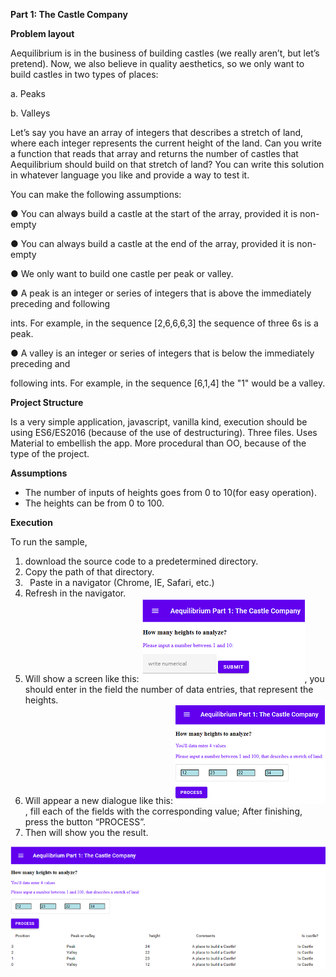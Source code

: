 ﻿**Part 1: The Castle Company**

**Problem layout**

Aequilibrium is in the business of building castles (we really aren’t, but let’s pretend). Now, we also believe in quality aesthetics, so we only want to build castles in two types of places:

a. Peaks

b. Valleys

Let’s say you have an array of integers that describes a stretch of land, where each integer represents the current height of the land. Can you write a function that reads that array and returns the number of castles that Aequilibrium should build on that stretch of land? You can write this solution in whatever language you like and provide a way to test it.

You can make the following assumptions:

● You can always build a castle at the start of the array, provided it is non-empty

● You can always build a castle at the end of the array, provided it is non-empty

● We only want to build one castle per peak or valley.

● A peak is an integer or series of integers that is above the immediately preceding and following

ints. For example, in the sequence [2,6,6,6,3] the sequence of three 6s is a peak.

● A valley is an integer or series of integers that is below the immediately preceding and

following ints. For example, in the sequence [6,1,4] the "1" would be a valley.


**Project Structure**

Is a very simple application, javascript, vanilla kind, execution should be using ES6/ES2016 (because of the use of destructuring). Three files. Uses Material to embellish the app. More procedural than OO, because of the type of the project.

**Assumptions**

- The number of inputs of heights goes from 0 to 10(for easy operation).
- The heights can be from 0 to 100.

**Execution**

To run the sample, 

1. download the source code to a predetermined directory.
1. Copy the path of that directory.
1. ` `Paste in a navigator (Chrome, IE, Safari, etc.)
1. Refresh in the navigator.
1. Will show a screen like this: ![](001.png), you should enter in the field the number of data entries, that represent the heights.
1. Will appear a new dialogue like this: ![](002.png), fill each of the fields with the corresponding value; After finishing, press the button “PROCESS”.
1. Then will show you the result.

![](003.png)